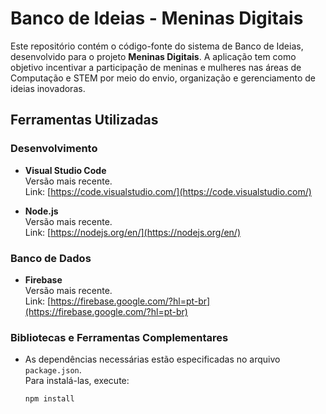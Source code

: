 # Banco de Ideias - Meninas Digitais

Este repositório contém o código-fonte do sistema de Banco de Ideias, desenvolvido para o projeto **Meninas Digitais**. A aplicação tem como objetivo incentivar a participação de meninas e mulheres nas áreas de Computação e STEM por meio do envio, organização e gerenciamento de ideias inovadoras.

## Ferramentas Utilizadas

### Desenvolvimento
- **Visual Studio Code**  
  Versão mais recente.  
  Link: [https://code.visualstudio.com/](https://code.visualstudio.com/)

- **Node.js**  
  Versão mais recente.  
  Link: [https://nodejs.org/en/](https://nodejs.org/en/)

### Banco de Dados
- **Firebase**  
  Versão mais recente.  
  Link: [https://firebase.google.com/?hl=pt-br](https://firebase.google.com/?hl=pt-br)

### Bibliotecas e Ferramentas Complementares
- As dependências necessárias estão especificadas no arquivo `package.json`.  
  Para instalá-las, execute:  
  ```bash
  npm install

